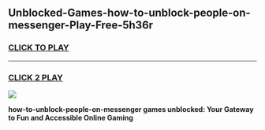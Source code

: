 
## Unblocked-Games-how-to-unblock-people-on-messenger-Play-Free-5h36r
<h3>
<a href="https://premium76.site?title=how-to-unblock-people-on-messenger&ref=10A">CLICK TO PLAY</a></h3>
<hr>

<h3>
<a href="https://premium76.site?title=how-to-unblock-people-on-messenger&ref=10A">CLICK 2 PLAY</a>
  
</h3>

<a href="https://premium76.site?title=how-to-unblock-people-on-messenger&ref=10A"><img src="https://clearcache.store/games.png"></a>


**how-to-unblock-people-on-messenger games unblocked: Your Gateway to Fun and Accessible Online Gaming**
